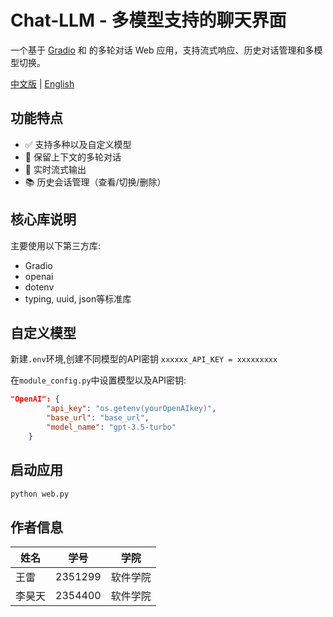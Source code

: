 # Chat-LLM - 多模型支持的聊天界面

一个基于 [Gradio](https://www.gradio.app/) 和 的多轮对话 Web 应用，支持流式响应、历史对话管理和多模型切换。

[中文版](README.md) | [English](README-EN.md)

## 功能特点
- ✅ 支持多种以及自定义模型
- 🧠 保留上下文的多轮对话
- 🔄 实时流式输出
- 📚 历史会话管理（查看/切换/删除）

## 核心库说明
主要使用以下第三方库:
- Gradio
- openai
- dotenv
- typing, uuid, json等标准库

## 自定义模型
新建`.env`环境,创建不同模型的API密钥
`xxxxxx_API_KEY = xxxxxxxxx`

在`module_config.py`中设置模型以及API密钥:
```json
"OpenAI": {
        "api_key": "os.getenv(yourOpenAIkey)",
        "base_url": "base_url",
        "model_name": "gpt-3.5-turbo"
    }
```

## 启动应用
```bash
python web.py
```

## 作者信息
|  姓名  |  学号  |  学院  |
|--------|-------|--------|
|  王雷  |2351299| 软件学院|
| 李昊天 |2354400| 软件学院|